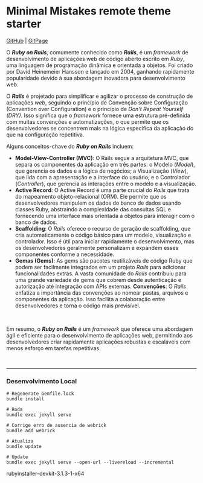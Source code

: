 # Minimal Mistakes remote theme starter

[GitHub](https://github.com/michelmetran/michelmetran.github.io) |
[GitPage](https://michelmetran.github.io/)

O **_Ruby on Rails_**, comumente conhecido como **_Rails_**, é um _framework_ de desenvolvimento de aplicações web de código aberto escrito em _Ruby_, uma linguagem de programação dinâmica e orientada a objetos. Foi criado por David Heinemeier Hansson e lançado em 2004, ganhando rapidamente popularidade devido à sua abordagem inovadora para desenvolvimento web.

O **_Rails_** é projetado para simplificar e agilizar o processo de construção de aplicações _web_, seguindo o princípio de Convenção sobre Configuração (Convention over Configuration) e o princípio de _Don't Repeat Yourself (DRY)_. Isso significa que o _framework_ fornece uma estrutura pré-definida com muitas convenções e automatizações, o que permite que os desenvolvedores se concentrem mais na lógica específica da aplicação do que na configuração repetitiva.

Alguns conceitos-chave do **_Ruby on Rails_** incluem:

- **Model-View-Controller (MVC)**: O Rails segue a arquitetura MVC, que separa os componentes da aplicação em três partes: o Modelo (_Model_), que gerencia os dados e a lógica de negócios; a Visualização (_View_), que lida com a apresentação e a interface do usuário; e o Controlador (_Controller_), que gerencia as interações entre o modelo e a visualização.
- **Active Record**: O Active Record é uma parte crucial do _Rails_ que trata do mapeamento objeto-relacional (ORM). Ele permite que os desenvolvedores manipulem os dados do banco de dados usando classes Ruby, abstraindo a complexidade das consultas SQL e fornecendo uma interface mais orientada a objetos para interagir com o banco de dados.
- **Scaffolding**: O _Rails_ oferece o recurso de geração de scaffolding, que cria automaticamente o código básico para um modelo, visualização e controlador. Isso é útil para iniciar rapidamente o desenvolvimento, mas os desenvolvedores geralmente personalizam e expandem esses componentes conforme a necessidade.
- **Gemas (Gems)**: As gems são pacotes reutilizáveis de código Ruby que podem ser facilmente integrados em um projeto _Rails_ para adicionar funcionalidades extras. A vasta comunidade do _Rails_ contribuiu para uma grande variedade de gems que cobrem desde autenticação e autorização até integração com APIs externas.
  **Convenções**: O _Rails_ enfatiza a importância das convenções ao nomear pastas, arquivos e componentes da aplicação. Isso facilita a colaboração entre desenvolvedores e torna o código mais previsível.

<br>

Em resumo, o **_Ruby on Rails_** é um _framework_ que oferece uma abordagem ágil e eficiente para o desenvolvimento de aplicações web, permitindo aos desenvolvedores criar rapidamente aplicações robustas e escaláveis com menos esforço em tarefas repetitivas.

<br>

---

### Desenvolvimento Local

```shell
# Regenerate Gemfile.lock
bundle install

# Roda
bundle exec jekyll serve

# Corrige erro de ausencia de webrick
bundle add webrick

# Atualiza
bundle update

# Update
bundle exec jekyll serve --open-url --livereload --incremental
```

rubyinstaller-devkit-3.1.3-1-x64
